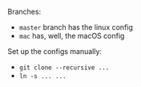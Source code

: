Branches:
- `master` branch has the linux config
- `mac` has, well, the macOS config

Set up the configs manually:
- `git clone --recursive ...`
- `ln -s ... ...`
